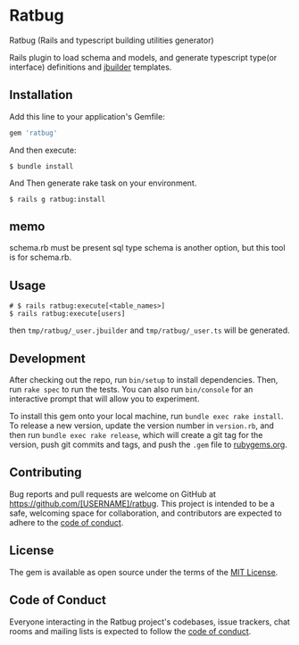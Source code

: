 # Ratbug
Ratbug (Rails and typescript building utilities generator)  

Rails plugin to load schema and models, and generate typescript type(or interface) definitions and [jbuilder](https://github.com/rails/jbuilder) templates.  

## Installation

Add this line to your application's Gemfile:

```ruby
gem 'ratbug'
```

And then execute:

    $ bundle install

And Then generate rake task on your environment.

```
$ rails g ratbug:install
```

## memo
schema.rb must be present
sql type schema is another option, but this tool is for schema.rb.

## Usage

```shell
# $ rails ratbug:execute[<table_names>]
$ rails ratbug:execute[users]
```

then `tmp/ratbug/_user.jbuilder` and `tmp/ratbug/_user.ts` will be generated.

## Development

After checking out the repo, run `bin/setup` to install dependencies. Then, run `rake spec` to run the tests. You can also run `bin/console` for an interactive prompt that will allow you to experiment.

To install this gem onto your local machine, run `bundle exec rake install`. To release a new version, update the version number in `version.rb`, and then run `bundle exec rake release`, which will create a git tag for the version, push git commits and tags, and push the `.gem` file to [rubygems.org](https://rubygems.org).

## Contributing

Bug reports and pull requests are welcome on GitHub at https://github.com/[USERNAME]/ratbug. This project is intended to be a safe, welcoming space for collaboration, and contributors are expected to adhere to the [code of conduct](https://github.com/[USERNAME]/ratbug/blob/master/CODE_OF_CONDUCT.md).


## License

The gem is available as open source under the terms of the [MIT License](https://opensource.org/licenses/MIT).

## Code of Conduct

Everyone interacting in the Ratbug project's codebases, issue trackers, chat rooms and mailing lists is expected to follow the [code of conduct](https://github.com/[USERNAME]/ratbug/blob/master/CODE_OF_CONDUCT.md).
